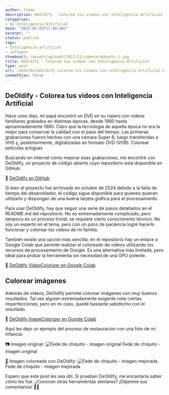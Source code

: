 ```yaml
---
author: fideo
description: DeOldify - Colorea tus videos con Inteligencia Artificial
categories:
- AI Inteligencia Artificial
date: "2025-02-03T11:00:00Z"
excerpt: ""
status: publish
tags:
- Inteligencia artificial
- software
thumbnail: /assets/uploads/2017/11/cabeceraUbuntu-1.jpg
title: DeOldify - Colorea tus videos con Inteligencia Artificial
type: post
url: /2025/02/deoldify-colorea-tus-videos-con-inteligencia-artificial.html
usemathjax: false 
---
```


## DeOldify - Colorea tus videos con Inteligencia Artificial

Hace unos días, mi papá encontró un DVD en su ropero con videos familiares grabados en distintas épocas, desde 1960 hasta aproximadamente 1980. Claro que la tecnología de aquella época no era la mejor para conservar la calidad con el paso del tiempo. <!--more--> Las primeras grabaciones fueron hechas con una cámara Super 8, luego transferidas a VHS y, posteriormente, digitalizadas en formato DVD (VOB).
Colorear películas antiguas

Buscando en internet cómo mejorar esas grabaciones, me encontré con DeOldify, un proyecto de código abierto cuyo repositorio está disponible en GitHub:

🔗 [DeOldify en GitHub]

[DeOldify en GitHub]: https://github.com/jantic/DeOldify

Si bien el proyecto fue archivado en octubre de 2024 debido a la falta de tiempo del desarrollador, el código sigue disponible para quienes quieran utilizarlo y dispongan de una buena tarjeta gráfica para el procesamiento.

Para usar DeOldify, hay que seguir una serie de pasos detallados en el README.md del repositorio. No es extremadamente complicado, pero tampoco es un proceso trivial; se requiere cierto conocimiento técnico. No soy un experto en el tema, pero con un poco de paciencia logré hacerlo funcionar y colorear los videos de mi familia.

También existe una opción más sencilla: en el repositorio hay un enlace a Google Colab que permite realizar el coloreado de videos utilizando los recursos de procesamiento de Google. Es una alternativa más limitada, pero ideal para probar la herramienta sin necesidad de una GPU potente.

🔗 [DeOldify VideoColorizer en Google Colab]

[DeOldify VideoColorizer en Google Colab]: https://colab.research.google.com/github/jantic/DeOldify/blob/master/VideoColorizerColab.ipynb

## Colorear imágenes

Además de videos, DeOldify permite colorear imágenes con muy buenos resultados. Tal vez alguien extremadamente exigente note ciertas imperfecciones, pero en mi caso, quedé bastante satisfecho con el resultado.

🔗 [DeOldify ImageColorizer en Google Colab]

[DeOldify ImageColorizer en Google Colab]: https://colab.research.google.com/github/jantic/DeOldify/blob/master/ImageColorizerColabStable.ipynb

Aquí les dejo un ejemplo del proceso de restauración con una foto de mi infancia:

📷 Imagen original:
![Fede de chiquito - imagen original](/images/fede_chiquito.jpg)
Fede de chiquito - imagen original

🎨 Imagen coloreada con DeOldify:
![Fede de chiquito - imagen mejorada](/images/fede_chiquito_mejorado.webp)
Fede de chiquito - imagen mejorada

Espero que este post les sea útil. Si prueban DeOldify, me encantaría saber cómo les fue. ¿Conocen otras herramientas similares? ¡Déjenme sus comentarios! 🚀🎨
